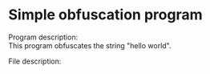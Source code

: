 # Simple obfuscation program

Program description:  
This program obfuscates the string "hello world".  

File description:

